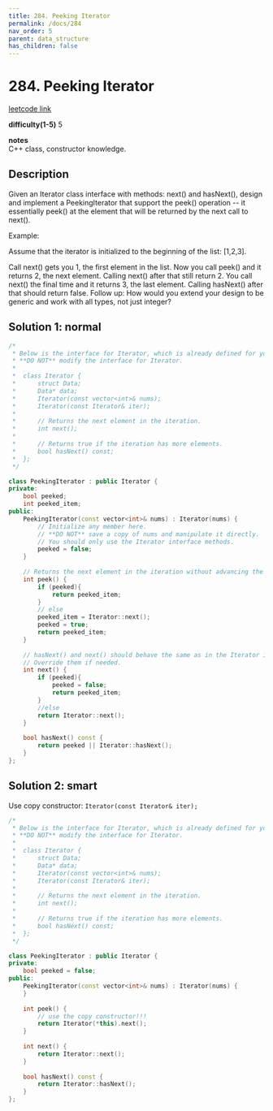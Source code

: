 ```yaml
---
title: 284. Peeking Iterator
permalink: /docs/284
nav_order: 5
parent: data_structure
has_children: false
---
```

# 284. Peeking Iterator
[leetcode link](https://leetcode.com/problems/peeking-iterator/)

**difficulty(1-5)** 
5

**notes**   
C++ class, constructor knowledge.

## Description
Given an Iterator class interface with methods: next() and hasNext(), design and implement a PeekingIterator that support the peek() operation -- it essentially peek() at the element that will be returned by the next call to next().

Example:

Assume that the iterator is initialized to the beginning of the list: [1,2,3].

Call next() gets you 1, the first element in the list.
Now you call peek() and it returns 2, the next element. Calling next() after that still return 2. 
You call next() the final time and it returns 3, the last element. 
Calling hasNext() after that should return false.
Follow up: How would you extend your design to be generic and work with all types, not just integer?

## Solution 1: normal

```c++
/*
 * Below is the interface for Iterator, which is already defined for you.
 * **DO NOT** modify the interface for Iterator.
 *
 *  class Iterator {
 *		struct Data;
 * 		Data* data;
 *		Iterator(const vector<int>& nums);
 * 		Iterator(const Iterator& iter);
 *
 * 		// Returns the next element in the iteration.
 *		int next();
 *
 *		// Returns true if the iteration has more elements.
 *		bool hasNext() const;
 *	};
 */

class PeekingIterator : public Iterator {
private:
    bool peeked;
    int peeked_item;
public:
	PeekingIterator(const vector<int>& nums) : Iterator(nums) {
	    // Initialize any member here.
	    // **DO NOT** save a copy of nums and manipulate it directly.
	    // You should only use the Iterator interface methods.
	    peeked = false;
	}
	
    // Returns the next element in the iteration without advancing the iterator.
	int peek() {
        if (peeked){
            return peeked_item;
        }
        // else
        peeked_item = Iterator::next();
        peeked = true;
        return peeked_item;
	}
	
	// hasNext() and next() should behave the same as in the Iterator interface.
	// Override them if needed.
	int next() {
	    if (peeked){
            peeked = false;
            return peeked_item;
        }
        //else
        return Iterator::next();
	}
	
	bool hasNext() const {
	    return peeked || Iterator::hasNext();
	}
};
```

## Solution 2: smart
Use copy constructor: `Iterator(const Iterator& iter);`
```c++
/*
 * Below is the interface for Iterator, which is already defined for you.
 * **DO NOT** modify the interface for Iterator.
 *
 *  class Iterator {
 *		struct Data;
 * 		Data* data;
 *		Iterator(const vector<int>& nums);
 * 		Iterator(const Iterator& iter);
 *
 * 		// Returns the next element in the iteration.
 *		int next();
 *
 *		// Returns true if the iteration has more elements.
 *		bool hasNext() const;
 *	};
 */

class PeekingIterator : public Iterator {
private:
    bool peeked = false;
public:
	PeekingIterator(const vector<int>& nums) : Iterator(nums) {
	}
	
    int peek() {
        // use the copy constructor!!!
        return Iterator(*this).next();
	}
	
	int next() {
        return Iterator::next();
	}
	
	bool hasNext() const {
	    return Iterator::hasNext();
	}
};
```
<!-- 
Default label
{: .label }

Blue label
{: .label .label-blue }

Stable
{: .label .label-green }

New release
{: .label .label-purple }

Coming soon
{: .label .label-yellow }

Deprecated
{: .label .label-red } -->
